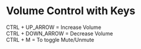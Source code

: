 # Volume Control with Keys

CTRL + UP_ARROW = Increase Volume  
CTRL + DOWN_ARROW = Decrease Volume  
CTRL + M = To toggle Mute/Unmute